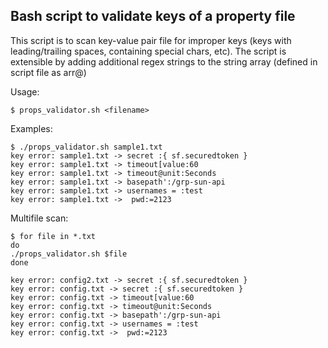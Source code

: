 ## Bash script to validate keys of a property file

This script is to scan key-value pair file for improper keys (keys with leading/trailing spaces, containing special chars, etc). 
The script is extensible by adding additional regex strings to the string array (defined in script file as arr@)

Usage:

```
$ props_validator.sh <filename>
```

Examples:

```
$ ./props_validator.sh sample1.txt       
key error: sample1.txt -> secret :{ sf.securedtoken }
key error: sample1.txt -> timeout[value:60 
key error: sample1.txt -> timeout@unit:Seconds
key error: sample1.txt -> basepath':/grp-sun-api
key error: sample1.txt -> usernames = :test
key error: sample1.txt ->  pwd:=2123
```

Multifile scan:

```
$ for file in *.txt                               
do
./props_validator.sh $file
done

key error: config2.txt -> secret :{ sf.securedtoken }
key error: config.txt -> secret :{ sf.securedtoken }
key error: config.txt -> timeout[value:60 
key error: config.txt -> timeout@unit:Seconds
key error: config.txt -> basepath':/grp-sun-api
key error: config.txt -> usernames = :test
key error: config.txt ->  pwd:=2123
```

